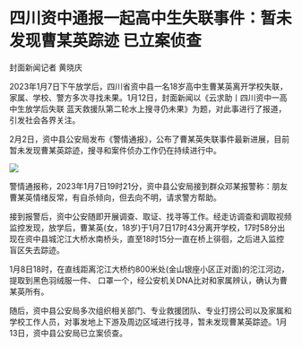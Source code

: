 # 四川资中通报一起高中生失联事件：暂未发现曹某英踪迹 已立案侦查

封面新闻记者 黄晓庆

2023年1月7日下午放学后，四川省资中县一名18岁高中生曹某英离开学校失联，家属、学校、警方多次寻找未果。1月12日，封面新闻以《云求助丨四川资中一高中生放学后失联
蓝天救援队第二轮水上搜寻仍未果》为题，对此事进行了报道，引发社会各界关注。

2月2日，资中县公安局发布《警情通报》，公布了曹某英失联事件最新进展，目前暂未发现曹某英踪迹，搜寻和案件侦办工作仍在持续进行中。

![](https://inews.gtimg.com/newsapp_bt/0/15639456289/1000)

警情通报称，2023年1月7日19时21分，资中县公安局接到群众邓某报警称：朋友曹某英情绪反常，有自杀倾向，但去向不明，请求警方帮助。

接到报警后，资中公安随即开展调查、取证、找寻等工作。经走访调查和调取视频监控发现，放学后，曹某英(女，18岁)于1月7日17时43分离开学校，17时58分出现在资中县城沱江大桥水南桥头，直至18时15分一直在桥上徘徊，之后进入监控盲区失去踪迹。

1月8日18时，在直线距离沱江大桥约800米处(金山银座小区正对面)的沱江河边，提取到黑色羽绒服一件、
口罩一个，经公安机关DNA比对和家属辨认，确认为曹某英所有。

随后，资中县公安局多次组织相关部门、专业救援团队、专业打捞公司以及家属和学校工作人员，对事发地上下游及周边区域进行找寻，暂未发现曹某英踪迹。1月13日，资中县公安局已立案侦查。

